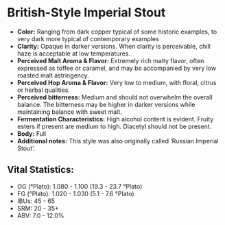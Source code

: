 # British-Style Imperial Stout

- **Color:** Ranging from dark copper typical of some historic examples, to very dark more typical of contemporary examples
- **Clarity:** Opaque in darker versions. When clarity is perceivable, chill haze is acceptable at low temperatures.
- **Perceived Malt Aroma & Flavor:** Extremely rich malty flavor, often expressed as toffee or caramel, and may be accompanied by very low roasted malt astringency.
- **Perceived Hop Aroma & Flavor:** Very low to medium, with floral, citrus or herbal qualities.
- **Perceived bitterness:** Medium and should not overwhelm the overall balance. The bitterness may be higher in darker versions while maintaining balance with sweet malt.
- **Fermentation Characteristics:** High alcohol content is evident. Fruity esters if present are medium to high. Diacetyl should not be present.
- **Body:** Full
- **Additional notes:** This style was also originally called ‘Russian Imperial Stout’.

## Vital Statistics:

- OG (°Plato): 1.080 - 1.100 (19.3 - 23.7 °Plato)
- FG (°Plato): 1.020 - 1.030 (5.1 - 7.6 °Plato)
- IBUs: 45 - 65
- SRM: 20 - 35+
- ABV: 7.0 - 12.0%
